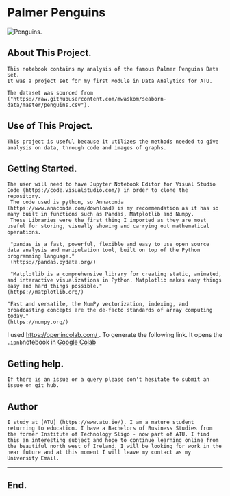 # Palmer Penguins

 ![Penguins](https://allisonhorst.github.io/palmerpenguins/reference/figures/lter_penguins.png).

 ## About This Project.
    This notebook contains my analysis of the famous Palmer Penguins Data Set.
    It was a project set for my first Module in Data Analytics for ATU.

    The dataset was sourced from ("https://raw.githubusercontent.com/mwaskom/seaborn-data/master/penguins.csv").

## Use of This Project.
    This project is useful because it utilizes the methods needed to give analysis on data, through code and images of graphs.

## Getting Started.
    The user will need to have Jupyter Notebook Editor for Visual Studio Code (https://code.visualstudio.com/) in order to clone the repository.
     The code used is python, so Annaconda (https://www.anaconda.com/download) is my recommendation as it has so many built in functions such as Pandas, Matplotlib and Numpy. 
     These Libraries were the first thing I imported as they are most useful for storing, visually showing and carrying out mathematical operations.

     "pandas is a fast, powerful, flexible and easy to use open source data analysis and manipulation tool, built on top of the Python programming language."
     (https://pandas.pydata.org/)

     "Matplotlib is a comprehensive library for creating static, animated, and interactive visualizations in Python. Matplotlib makes easy things easy and hard things possible."
    (https://matplotlib.org/)

    "Fast and versatile, the NumPy vectorization, indexing, and broadcasting concepts are the de-facto standards of array computing today."
    (https://numpy.org/)

I used [https://openincolab.com/ ](https://openincolab.com/). To generate the following link.
It opens the ` .ipnb`notebook in [Google Colab](https://colab.research.google.com/)

## Getting help.
    If there is an issue or a query please don't hesitate to submit an issue on git hub.

## Author
    I study at [ATU] (https://www.atu.ie/). I am a mature student returning to education. I have a Bachelors of Business Studies from the former Institute of Technology Sligo - now part of ATU. I find this an interesting subject and hope to continue learning online from the beautiful north west of Ireland. I will be looking for work in the near future and at this moment I will leave my contact as my University Email. 


***
## End.

